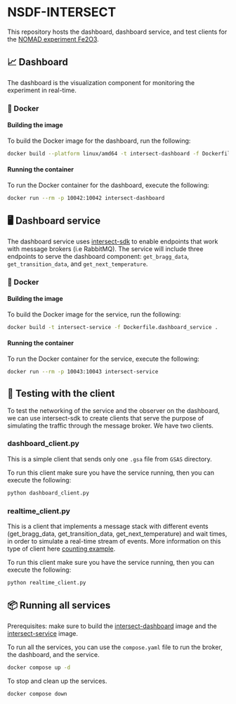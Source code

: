 # NSDF-INTERSECT

This repository hosts the dashboard, dashboard service, and test clients for the [NOMAD experiment Fe2O3](https://docs.google.com/document/d/1wsDgHqE7Mg6-hM07lKuhoV7-m2mvKDEZ/edit).

## 📈 Dashboard

The dashboard is the visualization component for monitoring the experiment in real-time.

### 🐳 Docker

#### Building the image

To build the Docker image for the dashboard, run the following:

```bash
docker build --platform linux/amd64 -t intersect-dashboard -f Dockerfile.dashboard .
```

#### Running the container

To run the Docker container for the dashboard, execute the following:

```bash
docker run --rm -p 10042:10042 intersect-dashboard
```

## 🖥️ Dashboard service

The dashboard service uses [intersect-sdk](https://github.com/INTERSECT-SDK/python-sdk) to enable endpoints that work with message brokers (i.e RabbitMQ).
The service will include three endpoints to serve the dashboard component: `get_bragg_data`, `get_transition_data`, and `get_next_temperature`.

### 🐳 Docker

#### Building the image

To build the Docker image for the service, run the following:

```bash
docker build -t intersect-service -f Dockerfile.dashboard_service .
```

#### Running the container

To run the Docker container for the service, execute the following:

```bash
docker run --rm -p 10043:10043 intersect-service
```

## 🧪 Testing with the client

To test the networking of the service and the observer on the dashboard, we can use intersect-sdk to create clients that serve the purpose of simulating
the traffic through the message broker. We have two clients.

### dashboard_client.py

This is a simple client that sends only one `.gsa` file from `GSAS` directory.

To run this client make sure you have the service running, then you can execute the following:

```bash
python dashboard_client.py
```

### realtime_client.py

This is a client that implements a message stack with different events (get_bragg_data, get_transition_data, get_next_temperature) and wait times, in order to simulate a real-time stream of events. More information
on this type of client here [counting example](https://intersect-python-sdk.readthedocs.io/en/latest/examples/counting.html).

To run this client make sure you have the service running, then you can execute the following:

```bash
python realtime_client.py
```

## 📦 Running all services

Prerequisites: make sure to build the [intersect-dashboard](https://github.com/nsdf-fabric/NSDF-INTERSECT?tab=readme-ov-file#building-the-image) image and the [intersect-service](https://github.com/nsdf-fabric/NSDF-INTERSECT?tab=readme-ov-file#building-the-image-1) image.

To run all the services, you can use the `compose.yaml` file to run the broker, the dashboard, and the service.

```bash
docker compose up -d
```

To stop and clean up the services.

```bash
docker compose down
```
